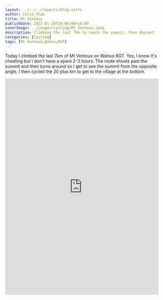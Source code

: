 ```yaml
---
layout: ../../../layouts/blog.astro
author: Chris Tham
title: Mt Ventoux
publishDate: 2023-01-20T10:00:00+10:00
coverImage: ../images/cycling/Mt Ventoux.jpeg
description: Climbing the last 7km to reach the summit, then descent
categories: [Cycling]
tags: [Mt Ventoux,Wahoo,RGT]
---
```


Today I climbed the last 7km of Mt Ventoux on Wahoo RGT. Yes, I know it's cheating but I don't have a spare 2-3 hours. The route shoots past the summit and then turns around so I get to see the summit from the opposite angle. I then cycled the 20 plus km to get to the village at the bottom.

<iframe src="https://www.facebook.com/plugins/post.php?href=https%3A%2F%2Fwww.facebook.com%2Fchris1.tham%2Fposts%2Fpfbid0qsk85uVCXJ7HyeHWeKKM65oWknYzbzGyH1ttaixybJRGTbJqvmnNqCsr2cwZ4pCul&show_text=true&width=500" width="500" height="703" style="border:none;overflow:hidden" scrolling="no" frameborder="0" allowfullscreen="true" allow="autoplay; clipboard-write; encrypted-media; picture-in-picture; web-share"></iframe>
